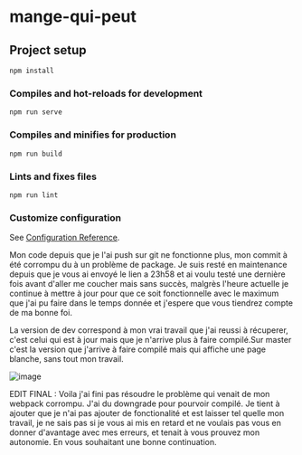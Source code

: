# mange-qui-peut

## Project setup
```
npm install
```

### Compiles and hot-reloads for development
```
npm run serve
```

### Compiles and minifies for production
```
npm run build
```

### Lints and fixes files
```
npm run lint
```

### Customize configuration
See [Configuration Reference](https://cli.vuejs.org/config/).

Mon code depuis que je l'ai push sur git ne fonctionne plus, mon commit à été corrompu du à un problème de package.
Je suis resté en maintenance depuis que je vous ai envoyé le lien a 23h58
et ai voulu testé une dernière fois avant d'aller me coucher mais sans succès, malgrès l'heure actuelle je continue à mettre à jour pour que ce soit fonctionnelle
avec le maximum que j'ai pu faire dans le temps donnée et j'espere que vous tiendrez compte de ma bonne foi.

La version de dev correspond à mon vrai travail que j'ai reussi à récuperer, c'est celui qui est à jour mais que je n'arrive plus à faire compilé.Sur master c'est la version que j'arrive à faire compilé mais qui affiche une page blanche, sans tout mon travail.

![image](https://user-images.githubusercontent.com/36078099/114484502-a06c7300-9c0a-11eb-983e-c9b21f7cd504.png)

EDIT FINAL : Voila j'ai fini pas résoudre le problème qui venait de mon webpack corrompu. J'ai du downgrade pour pourvoir compilé.
Je tient à ajouter que je n'ai pas ajouter de fonctionalité et est laisser tel quelle mon travail, je ne sais pas si je vous ai mis en retard et ne voulais pas vous en donner d'avantage avec mes erreurs, et tenait à vous prouvez mon autonomie. En vous souhaitant une bonne continuation.

